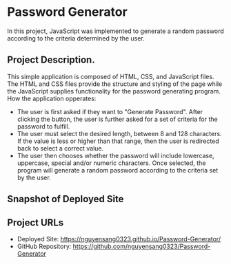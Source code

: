 # Password Generator
In this project, JavaScript was implemented to generate a random password according to the criteria determined by the user.
## Project Description.
This simple application is composed of HTML, CSS, and JavaScript files. The HTML and CSS files provide the structure and styling of the page while the JavaScript supplies functionality for the password generating program. How the application opperates:
- The user is first asked if they want to "Generate Password". After clicking the button, the user is further asked for a set of criteria for the password to fulfill.
- The user must select the desired length, between 8 and 128 characters. If the value is less or higher than that range, then the user is redirected back to select a correct value.
- The user then chooses whether the password will include lowercase, uppercase, special and/or numeric characters. Once selected, the program will generate a random password according to the criteria set by the user.
## Snapshot of Deployed Site


## Project URLs
- Deployed Site: https://nguyensang0323.github.io/Password-Generator/
- GitHub Repository: https://github.com/nguyensang0323/Password-Generator
